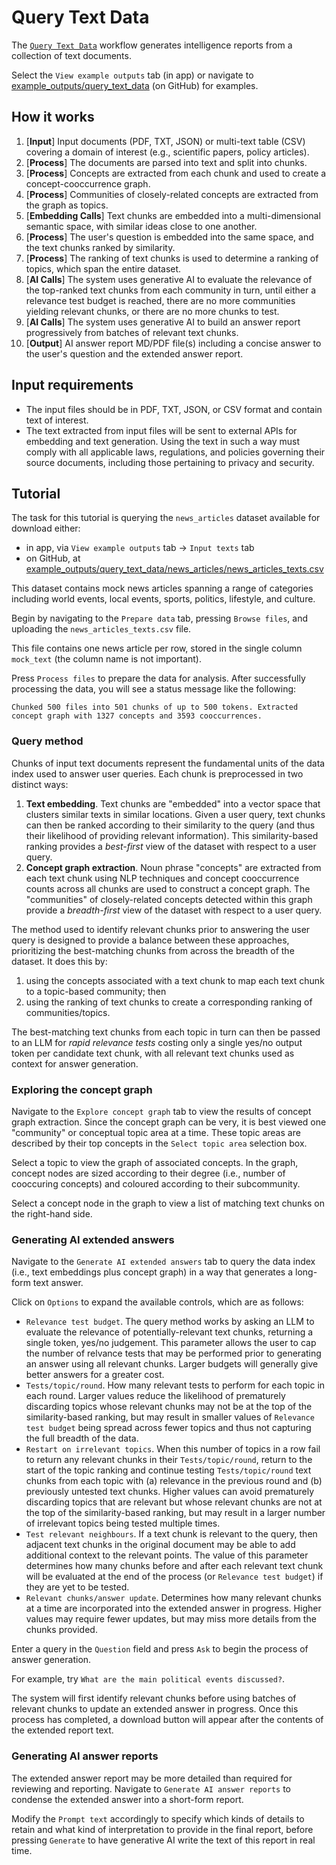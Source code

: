 # Query Text Data

The [`Query Text Data`](https://github.com/microsoft/intelligence-toolkit/blob/main/app/workflows/query_text_data/README.md) workflow generates intelligence reports from a collection of text documents.

Select the `View example outputs` tab (in app) or navigate to [example_outputs/query_text_data](https://github.com/microsoft/intelligence-toolkit/tree/main/example_outputs/query_text_data) (on GitHub) for examples.

## How it works

1. [**Input**] Input documents (PDF, TXT, JSON) or multi-text table (CSV) covering a domain of interest (e.g., scientific papers, policy articles).
2. [**Process**] The documents are parsed into text and split into chunks.
3. [**Process**] Concepts are extracted from each chunk and used to create a concept-cooccurrence graph.
4. [**Process**] Communities of closely-related concepts are extracted from the graph as topics.
5. [**Embedding Calls**] Text chunks are embedded into a multi-dimensional semantic space, with similar ideas close to one another.
6. [**Process**] The user's question is embedded into the same space, and the text chunks ranked by similarity.
7. [**Process**] The ranking of text chunks is used to determine a ranking of topics, which span the entire dataset.
8. [**AI Calls**] The system uses generative AI to evaluate the relevance of the top-ranked text chunks from each community in turn, until either a relevance test budget is reached, there are no more communities yielding relevant chunks, or there are no more chunks to test.
9. [**AI Calls**] The system uses generative AI to build an answer report progressively from batches of relevant text chunks.
10. [**Output**] AI answer report MD/PDF file(s) including a concise answer to the user's question and the extended answer report.

## Input requirements

- The input files should be in PDF, TXT, JSON, or CSV format and contain text of interest.
- The text extracted from input files will be sent to external APIs for embedding and text generation. Using the text in such a way must comply with all applicable laws, regulations, and policies governing their source documents, including those pertaining to privacy and security.

## Tutorial

The task for this tutorial is querying the `news_articles` dataset available for download either:

- in app, via `View example outputs` tab &rarr; `Input texts` tab
- on GitHub, at [example_outputs/query_text_data/news_articles/news_articles_texts.csv](https://github.com/microsoft/intelligence-toolkit/tree/main/example_outputs/query_text_data/news_articles/news_articles_texts.csv)

This dataset contains mock news articles spanning a range of categories including world events, local events, sports, politics, lifestyle, and culture.

Begin by navigating to the `Prepare data` tab, pressing `Browse files`, and uploading the `news_articles_texts.csv` file.

This file contains one news article per row, stored in the single column `mock_text` (the column name is not important).

Press `Process files` to prepare the data for analysis. After successfully processing the data, you will see a status message like the following:

`Chunked 500 files into 501 chunks of up to 500 tokens. Extracted concept graph with 1327 concepts and 3593 cooccurrences.`

### Query method

Chunks of input text documents represent the fundamental units of the data index used to answer user queries. Each chunk is preprocessed in two distinct ways:

1. **Text embedding**. Text chunks are "embedded" into a vector space that clusters similar texts in similar locations. Given a user query, text chunks can then be ranked according to their similarity to the query (and thus their likelihood of providing relevant information). This similarity-based ranking provides a *best-first* view of the dataset with respect to a user query.
2. **Concept graph extraction**. Noun phrase "concepts" are extracted from each text chunk using NLP techniques and concept cooccurrence counts across all chunks are used to construct a concept graph. The "communities" of closely-related concepts detected within this graph provide a *breadth-first* view of the dataset with respect to a user query.

The method used to identify relevant chunks prior to answering the user query is designed to provide a balance between these approaches, prioritizing the best-matching chunks from across the breadth of the dataset. It does this by:

1. using the concepts associated with a text chunk to map each text chunk to a topic-based community; then
2. using the ranking of text chunks to create a corresponding ranking of communities/topics.

The best-matching text chunks from each topic in turn can then be passed to an LLM for *rapid relevance tests* costing only a single yes/no output token per candidate text chunk, with all relevant text chunks used as context for answer generation.

### Exploring the concept graph

Navigate to the `Explore concept graph` tab to view the results of concept graph extraction. Since the concept graph can be very, it is best viewed one "community" or conceptual topic area at a time. These topic areas are described by their top concepts in the `Select topic area` selection box.

Select a topic to view the graph of associated concepts. In the graph, concept nodes are sized according to their degree (i.e., number of cooccuring concepts) and coloured according to their subcommunity.

Select a concept node in the graph to view a list of matching text chunks on the right-hand side.

### Generating AI extended answers

Navigate to the `Generate AI extended answers` tab to query the data index (i.e., text embeddings plus concept graph) in a way that generates a long-form text answer.

Click on `Options` to expand the available controls, which are as follows:

- `Relevance test budget`. The query method works by asking an LLM to evaluate the relevance of potentially-relevant text chunks, returning a single token, yes/no judgement. This parameter allows the user to cap the number of relvance tests that may be performed prior to generating an answer using all relevant chunks. Larger budgets will generally give better answers for a greater cost.
- `Tests/topic/round`. How many relevant tests to perform for each topic in each round. Larger values reduce the likelihood of prematurely discarding topics whose relevant chunks may not be at the top of the similarity-based ranking, but may result in smaller values of `Relevance test budget` being spread across fewer topics and thus not capturing the full breadth of the data.
- `Restart on irrelevant topics`. When this number of topics in a row fail to return any relevant chunks in their `Tests/topic/round`, return to the start of the topic ranking and continue testing `Tests/topic/round` text chunks from each topic with (a) relevance in the previous round and (b) previously untested text chunks. Higher values can avoid prematurely discarding topics that are relevant but whose relevant chunks are not at the top of the similarity-based ranking, but may result in a larger number of irrelevant topics being tested multiple times.
- `Test relevant neighbours`. If a text chunk is relevant to the query, then adjacent text chunks in the original document may be able to add additional context to the relevant points. The value of this parameter determines how many chunks before and after each relevant text chunk will be evaluated at the end of the process (or `Relevance test budget`) if they are yet to be tested.
- `Relevant chunks/answer update`. Determines how many relevant chunks at a time are incorporated into the extended answer in progress. Higher values may require fewer updates, but may miss more details from the chunks provided.

Enter a query in the `Question` field and press `Ask` to begin the process of answer generation.

For example, try `What are the main political events discussed?`.

The system will first identify relevant chunks before using batches of relevant chunks to update an extended answer in progress. Once this process has completed, a download button will appear after the contents of the extended report text.

### Generating AI answer reports

The extended answer report may be more detailed than required for reviewing and reporting. Navigate to `Generate AI answer reports` to condense the extended answer into a short-form report.

Modify the `Prompt text` accordingly to specify which kinds of details to retain and what kind of interpretation to provide in the final report, before pressing `Generate` to have generative AI write the text of this report in real time.
